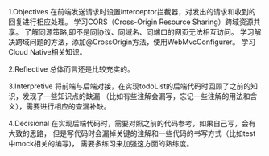 1.Objectives 
在前端发送请求时设置interceptor拦截器，对发出的请求和收到的回复进行相应处理。
学习CORS（Cross-Origin Resource Sharing）跨域资源共享。
了解同源策略,即不是同协议、同域名、同端口的网页无法相互访问。
学习解决跨域问题的方法，添加@CrossOrigin方法，使用WebMvcConfigurer。
学习Cloud Native相关知识。

2.Reflective 
总体而言还是比较充实的。

3.Interpretive
将前端与后端对接，在实现todoList的后端代码时回顾了之前的知识，发现了一些知识点的缺漏
（比如有些注解会漏写，忘记一些注解的用法和含义），需要进行相应的查漏补缺。

4.Decisional 
在实现后端代码时，需要对照之前的代码参考，如果自己写，会有大致的思路，
但是写代码时会漏掉关键的注解和一些代码的书写方式（比如test中mock相关的编写)，
需要多练习来加强这方面的熟练度。